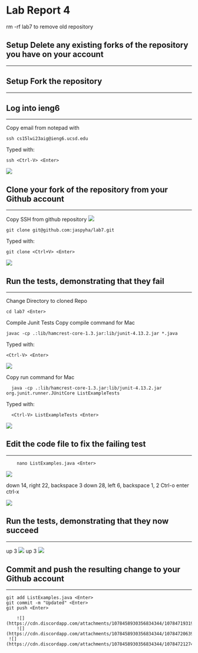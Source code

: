 # Lab Report 4
rm -rf lab7 to remove old repository

## Setup Delete any existing forks of the repository you have on your account
---

## Setup Fork the repository
---

## Log into ieng6
---
Copy email from notepad with <Ctrl-C>

```
ssh cs15lwi23aig@ieng6.ucsd.edu
```
Typed with:
```
ssh <Ctrl-V> <Enter>
```

![](https://cdn.discordapp.com/attachments/1078458930356834344/1078458946681045085/image.png)
## Clone your fork of the repository from your Github account
---
Copy SSH from github repository
![](https://cdn.discordapp.com/attachments/1078458930356834344/1078460078555938927/image.png)

```
git clone git@github.com:jaspyha/lab7.git
```
Typed with:
```
git clone <Ctrl+V> <Enter>
```
![](https://cdn.discordapp.com/attachments/1078458930356834344/1078460295430799390/image.png)

## Run the tests, demonstrating that they fail
---
Change Directory to cloned Repo
```
cd lab7 <Enter>
```

Compile Junit Tests
Copy compile command for Mac
```
javac -cp .:lib/hamcrest-core-1.3.jar:lib/junit-4.13.2.jar *.java
```
Typed with:
```
<Ctrl-V> <Enter>
```
![](https://cdn.discordapp.com/attachments/1078458930356834344/1078461919108804669/image.png)

Copy run command for Mac
```
  java -cp .:lib/hamcrest-core-1.3.jar:lib/junit-4.13.2.jar org.junit.runner.JUnitCore ListExampleTests
```
Typed with:
```
  <Ctrl-V> ListExampleTests <Enter>
```
    
![](https://cdn.discordapp.com/attachments/1078458930356834344/1078461851928645743/image.png)

## Edit the code file to fix the failing test
---
```
    nano ListExamples.java <Enter>
```
![](https://cdn.discordapp.com/attachments/1078458930356834344/1078462458466926723/image.png)
    
down 14, right 22, backspace 3
down 28, left 6, backspace 1, 2
    Ctrl-o enter
    ctrl-x
    
![](https://cdn.discordapp.com/attachments/1078458930356834344/1078463109334827039/image.png)
## Run the tests, demonstrating that they now succeed
---
up 3 <Enter>
![](https://cdn.discordapp.com/attachments/1078458930356834344/1078463576223776840/image.png)
up 3 <enter>
![](https://cdn.discordapp.com/attachments/1078458930356834344/1078463458766503976/image.png)
## Commit and push the resulting change to your Github account
---
```
git add ListExamples.java <Enter>
git commit -m "Updated" <Enter>
git push <Enter>
    
    ![](https://cdn.discordapp.com/attachments/1078458930356834344/1078471931994570873/image.png)
    ![](https://cdn.discordapp.com/attachments/1078458930356834344/1078472063951589386/image.png)
 ![](https://cdn.discordapp.com/attachments/1078458930356834344/1078472127465918504/image.png)
    

